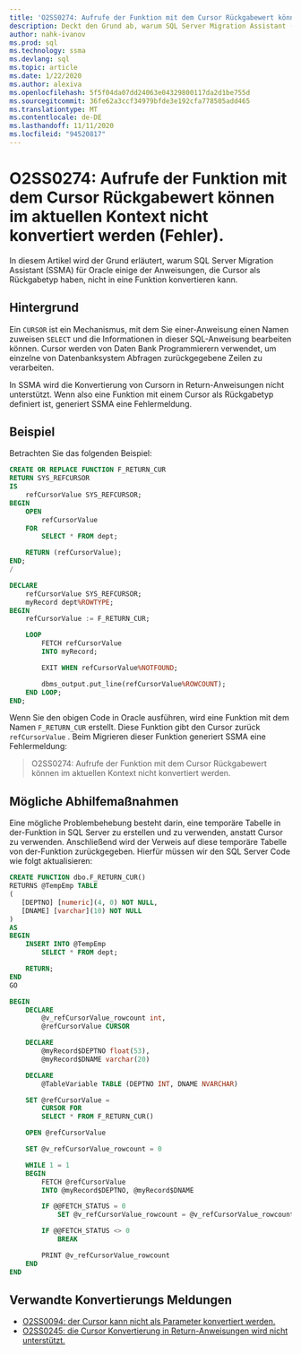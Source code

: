 ```yaml
---
title: 'O2SS0274: Aufrufe der Funktion mit dem Cursor Rückgabewert können im aktuellen Kontext nicht konvertiert werden (Fehler).'
description: Deckt den Grund ab, warum SQL Server Migration Assistant (SSMA) für Oracle einige der Anweisungen, die Cursor als Rückgabetyp aufweisen, nicht in eine Funktions Fehlermeldung O2SS0274 konvertieren kann.
author: nahk-ivanov
ms.prod: sql
ms.technology: ssma
ms.devlang: sql
ms.topic: article
ms.date: 1/22/2020
ms.author: alexiva
ms.openlocfilehash: 5f5f04da07dd24063e04329800117da2d1be755d
ms.sourcegitcommit: 36fe62a3ccf34979bfde3e192cfa778505add465
ms.translationtype: MT
ms.contentlocale: de-DE
ms.lasthandoff: 11/11/2020
ms.locfileid: "94520817"
---
```

# <a name="o2ss0274-call-to-function-with-cursor-return-value-cannot-be-converted-in-current-context-error"></a>O2SS0274: Aufrufe der Funktion mit dem Cursor Rückgabewert können im aktuellen Kontext nicht konvertiert werden (Fehler).

In diesem Artikel wird der Grund erläutert, warum SQL Server Migration Assistant (SSMA) für Oracle einige der Anweisungen, die Cursor als Rückgabetyp haben, nicht in eine Funktion konvertieren kann.

## <a name="background"></a>Hintergrund

Ein `CURSOR` ist ein Mechanismus, mit dem Sie einer-Anweisung einen Namen zuweisen `SELECT` und die Informationen in dieser SQL-Anweisung bearbeiten können. Cursor werden von Daten Bank Programmierern verwendet, um einzelne von Datenbanksystem Abfragen zurückgegebene Zeilen zu verarbeiten.

In SSMA wird die Konvertierung von Cursorn in Return-Anweisungen nicht unterstützt. Wenn also eine Funktion mit einem Cursor als Rückgabetyp definiert ist, generiert SSMA eine Fehlermeldung.

## <a name="example"></a>Beispiel

Betrachten Sie das folgenden Beispiel:

```sql
CREATE OR REPLACE FUNCTION F_RETURN_CUR
RETURN SYS_REFCURSOR
IS
    refCursorValue SYS_REFCURSOR;
BEGIN
    OPEN
        refCursorValue
    FOR
        SELECT * FROM dept;

    RETURN (refCursorValue);
END;
/

DECLARE
    refCursorValue SYS_REFCURSOR;
    myRecord dept%ROWTYPE;
BEGIN
    refCursorValue := F_RETURN_CUR;

    LOOP
        FETCH refCursorValue
        INTO myRecord;

        EXIT WHEN refCursorValue%NOTFOUND;

        dbms_output.put_line(refCursorValue%ROWCOUNT);
    END LOOP;
END;
```

Wenn Sie den obigen Code in Oracle ausführen, wird eine Funktion mit dem Namen `F_RETURN_CUR` erstellt. Diese Funktion gibt den Cursor zurück `refCursorValue` . Beim Migrieren dieser Funktion generiert SSMA eine Fehlermeldung:

> O2SS0274: Aufrufe der Funktion mit dem Cursor Rückgabewert können im aktuellen Kontext nicht konvertiert werden.

## <a name="possible-remedies"></a>Mögliche Abhilfemaßnahmen

Eine mögliche Problembehebung besteht darin, eine temporäre Tabelle in der-Funktion in SQL Server zu erstellen und zu verwenden, anstatt Cursor zu verwenden. Anschließend wird der Verweis auf diese temporäre Tabelle von der-Funktion zurückgegeben. Hierfür müssen wir den SQL Server Code wie folgt aktualisieren:

```sql
CREATE FUNCTION dbo.F_RETURN_CUR()
RETURNS @TempEmp TABLE
(
   [DEPTNO] [numeric](4, 0) NOT NULL,
   [DNAME] [varchar](10) NOT NULL
)
AS
BEGIN
    INSERT INTO @TempEmp
        SELECT * FROM dept;

    RETURN;
END
GO

BEGIN
    DECLARE
        @v_refCursorValue_rowcount int,
        @refCursorValue CURSOR

    DECLARE
        @myRecord$DEPTNO float(53),
        @myRecord$DNAME varchar(20)

    DECLARE
        @TableVariable TABLE (DEPTNO INT, DNAME NVARCHAR)

    SET @refCursorValue =
        CURSOR FOR
        SELECT * FROM F_RETURN_CUR()

    OPEN @refCursorValue

    SET @v_refCursorValue_rowcount = 0

    WHILE 1 = 1
    BEGIN
        FETCH @refCursorValue
        INTO @myRecord$DEPTNO, @myRecord$DNAME

        IF @@FETCH_STATUS = 0
            SET @v_refCursorValue_rowcount = @v_refCursorValue_rowcount + 1

        IF @@FETCH_STATUS <> 0
            BREAK

        PRINT @v_refCursorValue_rowcount
    END
END
```

## <a name="related-conversion-messages"></a>Verwandte Konvertierungs Meldungen

* [O2SS0094: der Cursor kann nicht als Parameter konvertiert werden.](o2ss0094.md)
* [O2SS0245: die Cursor Konvertierung in Return-Anweisungen wird nicht unterstützt.](o2ss0245.md)
